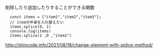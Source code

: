 
削除したり追加したりすることができる関数

```
  const items = ["item1","item2","item3"];
  // itemの中身を入れ替えたい
  items.splice(0, 1)
  console.log(items)
  items.splice(1 ,0 ,"item1")
```

http://shincode.info/2021/08/18/change-element-with-splice-method/